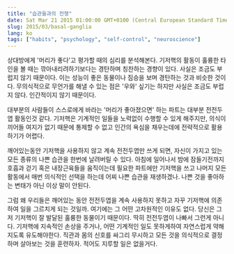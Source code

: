 ```yaml
---
title: "습관들과의 전쟁"
date: Sat Mar 21 2015 01:00:00 GMT+0100 (Central European Standard Time)
slug: 2015/03/basal-ganglia
lang: ko
tags: ["habits", "psychology", "self-control", "neuroscience"]
---
```


상대방에게 '머리가 좋다'고 평가할 때의 심리를 분석해본다. 기저핵의 활동이 훌륭한 타인을 볼 때는 깎아내리려하기보다는 경탄하며 칭찬하는 경향이 있다. 사실은 조금도 부럽지 않기 때문이다. 이는 성능이 좋은 동물이나 짐승을 보며 경탄하는 것과 비슷한 것이다. 무의식적으로 무언가를 해낼 수 있는 점은 '우와' 싶기는 하지만 사실은 조금도 부럽지 않다. 인간적이지 않기 때문이다.

대부분의 사람들이 스스로에게 바라는 '머리가 좋아졌으면' 하는 파트는 대부분 전전두엽 활동인것 같다. 기저핵은 기계적인 일들을 노력없이 수행할 수 있게 해주지만, 의식이 끼어들 여지가 없기 때문에 통제할 수 없고 인간의 욕심을 채우는데에 전략적으로 활용하기가 어렵다.

깨어있는동안 기저핵을 사용하지 않고 계속 전전두엽만 쓰게 되면, 자신이 가지고 있는 모든 종류의 나쁜 습관을 한번에 날려버릴 수 있다. 아침에 일어나서 밤에 잠들기전까지 호흡과 걷기 혹은 내장근육들을 움직이는데 필요한 파트에만 기저핵을 쓰고 나머지 모든 활동에서 매번 의식적인 선택을 하는데 어찌 나쁜 습관을 재생하겠나. 나쁜 것을 좋아하는 변태가 아닌 이상 말이 안된다.

그럼 왜 우리들은 깨어있는 동안 전전두엽을 계속 사용하지 못하고 자꾸 기저핵에 의존하여 일을 그르치게 되는 것일까. 여기에는 그 어떤 고차원적인 이유도 없다. 당신은 그저 기저핵이 잘 발달된 훌륭한 동물이기 때문이다. 딱히 전전두엽이 나빠서 그런게 아니다. 기저핵에 지속적인 손상을 주거나, 어떤 기계적인 일도 못하게하여 자연스럽게 약해지도록 유도해야한다. 직관과 몸의 신호를 싸그리 무시하고 모든 것을 의식적으로 결정하며 살아보는 것을 훈련하자. 적어도 지루할 일은 없을거다.
